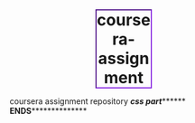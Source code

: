 # coursera-assignment
coursera assignment repository
*******************css part*************************
    <head>
        <title>peer graded Assignment 2</title></head>
        <style>
            *{
                box-sizing: border-box;
            }
            h1{
                text-align: center;
                font-family: 'Times New Roman', Times, serif;
            }
            .boi{
                text-align: center;
                position: absolute;
                margin: auto;
                top: 0;
                right: 0;
                width: 100px;
                border: 2px inset blueviolet;
            }
            .section{
                background-color: bisque;
                border: 2px outset red;
                position: relative;
                width: 90%;
                margin-left: auto;
                margin-right: auto;
            }
            article{
                padding: 35px;
            }
            #one_piece{
                background-color: aquamarine;
            }
            #naruto{
                background-color: palegoldenrod;
            }
            #Bleach{
                background-color: paleturquoise;
            }
            .row{
                width: 100%;
            }
            @media (min-width: 1200px){
                .col-lg-1,.col-lg-2,.col-lg-3,.col-lg-4,.col-lg-5,.col-lg-6,.col-lg-7,.col-lg-8,
                .col-lg-9,.col-lg-10,.col-lg-11,.col-lg-12{
                    float: left;
                }
                .col-lg-1 {
                    width: 8.33%;
                }
                .col-lg-2 {
    width: 16.66%;
  }
  .col-lg-3 {
    width: 25%;
  }
  .col-lg-4 {
    width: 33.33%;
  }
  .col-lg-5 {
    width: 41.66%;
  }
  .col-lg-6 {
    width: 50%;
  }
  .col-lg-7 {
    width: 58.33%;
  }
  .col-lg-8 {
    width: 66.66%;
  }
  .col-lg-9 {
    width: 74.99%;
  }
  .col-lg-10 {
    width: 83.33%;
  }
  .col-lg-11 {
    width: 91.66%;
  }
  .col-lg-12 {
    width: 100%;
  }
}

@media (min-width: 950px) and (max-width: 1200px){
    .col-lg-1,.col-lg-2,.col-lg-3,.col-lg-4,.col-lg-5,.col-lg-6,.col-lg-7,.col-lg-8,
                .col-lg-9,.col-lg-10,.col-lg-11,.col-lg-12{
                    float: left;
                }
                .col-md-1 {
    width: 8.33%;
  }
  .col-md-2 {
    width: 16.66%;
  }
  .col-md-3 {
    width: 25%;
  }
  .col-md-4 {
    width: 33.33%;
  }
  .col-md-5 {
    width: 41.66%;
  }
  .col-md-6 {
    width: 50%;
  }
  .col-md-7 {
    width: 58.33%;
  }
  .col-md-8 {
    width: 66.66%;
  }
  .col-md-9 {
    width: 74.99%;
  }
  .col-md-10 {
    width: 83.33%;
  }
  .col-md-11 {
    width: 91.66%;
  }
  .col-md-12 {
    width: 100%;
  }

  
}
@media(max-width: 767px){
    .section{
        margin-top: 30px;
    }
}
</style>
**************ENDS****************************
